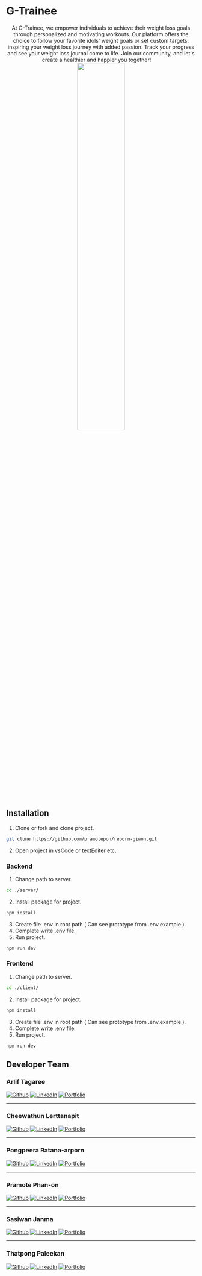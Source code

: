 # G-Trainee 

<p align="center" width="100%">
At G-Trainee, we empower individuals to achieve their weight loss goals through personalized and motivating workouts. 
Our platform offers the choice to follow your favorite idols' weight goals or set custom targets, inspiring your weight loss journey with added passion. 
Track your progress and see your weight loss journal come to life. Join our community, and let's create a healthier and happier you together! 
  &nbsp; &nbsp; &nbsp;
  <img style="width: 50%;" src="https://upload.wikimedia.org/wikipedia/commons/thumb/9/94/MERN-logo.png/640px-MERN-logo.png" />
  
</p>

## Installation
1. Clone or fork and clone project.
```bash
git clone https://github.com/pramotepon/reborn-giwon.git
```
2. Open project in vsCode or textEditer etc.

### Backend
1. Change path to server.
```bash
cd ./server/
```
2. Install package for project.
```bash
npm install
```
3. Create file .env in root path ( Can see prototype from .env.example ).
4. Complete write .env file.
5. Run project.
```bash
npm run dev
```
### Frontend
1. Change path to server.
```bash
cd ./client/
```
2. Install package for project.
```bash
npm install
```
3. Create file .env in root path ( Can see prototype from .env.example ).
4. Complete write .env file.
5. Run project.
```bash
npm run dev
```

## Developer Team

### Arlif Tagaree


[![Github](https://img.shields.io/badge/github-%23121011.svg?style=for-the-badge&logo=github&logoColor=white)](https://github.com/ArlifTagaree) 
[![LinkedIn](https://img.shields.io/badge/LinkedIn-0077B5?style=for-the-badge&logo=linkedin&logoColor=white)](https://www.linkedin.com/in/arlif-tagaree/) 
[![Portfolio](https://img.shields.io/badge/website-d5d5d5?style=for-the-badge&logo=About.me&logoColor=orange)](https://portfolio-arliftagaree.vercel.app/)


---
### Cheewathun Lerttanapit 


[![Github](https://img.shields.io/badge/github-%23121011.svg?style=for-the-badge&logo=github&logoColor=white)](https://github.com/doctoey) 
[![LinkedIn](https://img.shields.io/badge/LinkedIn-0077B5?style=for-the-badge&logo=linkedin&logoColor=white)](https://www.linkedin.com/in/cheewathun/) 
[![Portfolio](https://img.shields.io/badge/website-d5d5d5?style=for-the-badge&logo=About.me&logoColor=orange)](https://cheewathun.vercel.app/)


---
### Pongpeera Ratana-arporn


[![Github](https://img.shields.io/badge/github-%23121011.svg?style=for-the-badge&logo=github&logoColor=white)](https://github.com/ppongpeera) 
[![LinkedIn](https://img.shields.io/badge/LinkedIn-0077B5?style=for-the-badge&logo=linkedin&logoColor=white)](https://www.linkedin.com/in/pongpeera/) 
[![Portfolio](https://img.shields.io/badge/website-d5d5d5?style=for-the-badge&logo=About.me&logoColor=orange)](https://portfolio-pongpeera.vercel.app/)

---
### Pramote Phan-on


[![Github](https://img.shields.io/badge/github-%23121011.svg?style=for-the-badge&logo=github&logoColor=white)](https://github.com/pramotepon) 
[![LinkedIn](https://img.shields.io/badge/LinkedIn-0077B5?style=for-the-badge&logo=linkedin&logoColor=white)](https://www.linkedin.com/in/pramotephanon/) 
[![Portfolio](https://img.shields.io/badge/website-d5d5d5?style=for-the-badge&logo=About.me&logoColor=orange)](https://pramote-dev.vercel.app/)

---
### Sasiwan Janma


[![Github](https://img.shields.io/badge/github-%23121011.svg?style=for-the-badge&logo=github&logoColor=white)](https://github.com/SasiwanJ) 
[![LinkedIn](https://img.shields.io/badge/LinkedIn-0077B5?style=for-the-badge&logo=linkedin&logoColor=white)](https://www.linkedin.com/in/sasiwan-janma/) 
[![Portfolio](https://img.shields.io/badge/website-d5d5d5?style=for-the-badge&logo=About.me&logoColor=orange)](https://pangportfolio.vercel.app/)

---
### Thatpong Paleekan


[![Github](https://img.shields.io/badge/github-%23121011.svg?style=for-the-badge&logo=github&logoColor=white)](https://github.com/BoomNooB) 
[![LinkedIn](https://img.shields.io/badge/LinkedIn-0077B5?style=for-the-badge&logo=linkedin&logoColor=white)](https://www.linkedin.com/in/thatpong) 
[![Portfolio](https://img.shields.io/badge/website-d5d5d5?style=for-the-badge&logo=About.me&logoColor=orange)](https://thatpong.com/)
